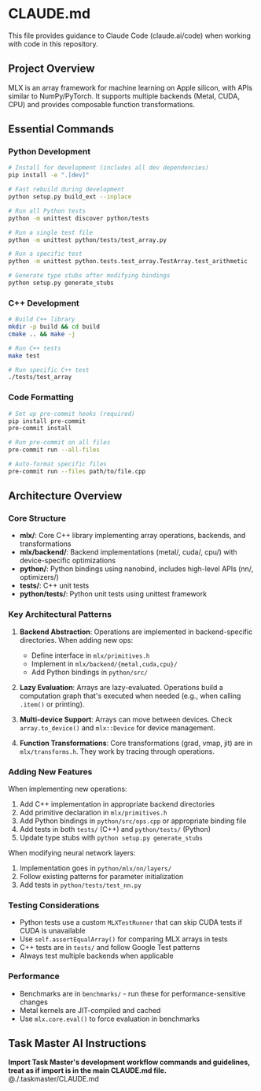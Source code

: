 # CLAUDE.md

This file provides guidance to Claude Code (claude.ai/code) when working with code in this repository.

## Project Overview

MLX is an array framework for machine learning on Apple silicon, with APIs similar to NumPy/PyTorch. It supports multiple backends (Metal, CUDA, CPU) and provides composable function transformations.

## Essential Commands

### Python Development
```bash
# Install for development (includes all dev dependencies)
pip install -e ".[dev]"

# Fast rebuild during development
python setup.py build_ext --inplace

# Run all Python tests
python -m unittest discover python/tests

# Run a single test file
python -m unittest python/tests/test_array.py

# Run a specific test
python -m unittest python.tests.test_array.TestArray.test_arithmetic

# Generate type stubs after modifying bindings
python setup.py generate_stubs
```

### C++ Development
```bash
# Build C++ library
mkdir -p build && cd build
cmake .. && make -j

# Run C++ tests
make test

# Run specific C++ test
./tests/test_array
```

### Code Formatting
```bash
# Set up pre-commit hooks (required)
pip install pre-commit
pre-commit install

# Run pre-commit on all files
pre-commit run --all-files

# Auto-format specific files
pre-commit run --files path/to/file.cpp
```

## Architecture Overview

### Core Structure
- **mlx/**: Core C++ library implementing array operations, backends, and transformations
- **mlx/backend/**: Backend implementations (metal/, cuda/, cpu/) with device-specific optimizations
- **python/**: Python bindings using nanobind, includes high-level APIs (nn/, optimizers/)
- **tests/**: C++ unit tests
- **python/tests/**: Python unit tests using unittest framework

### Key Architectural Patterns

1. **Backend Abstraction**: Operations are implemented in backend-specific directories. When adding new ops:
   - Define interface in `mlx/primitives.h`
   - Implement in `mlx/backend/{metal,cuda,cpu}/`
   - Add Python bindings in `python/src/`

2. **Lazy Evaluation**: Arrays are lazy-evaluated. Operations build a computation graph that's executed when needed (e.g., when calling `.item()` or printing).

3. **Multi-device Support**: Arrays can move between devices. Check `array.to_device()` and `mlx::Device` for device management.

4. **Function Transformations**: Core transformations (grad, vmap, jit) are in `mlx/transforms.h`. They work by tracing through operations.

### Adding New Features

When implementing new operations:
1. Add C++ implementation in appropriate backend directories
2. Add primitive declaration in `mlx/primitives.h`
3. Add Python bindings in `python/src/ops.cpp` or appropriate binding file
4. Add tests in both `tests/` (C++) and `python/tests/` (Python)
5. Update type stubs with `python setup.py generate_stubs`

When modifying neural network layers:
1. Implementation goes in `python/mlx/nn/layers/`
2. Follow existing patterns for parameter initialization
3. Add tests in `python/tests/test_nn.py`

### Testing Considerations

- Python tests use a custom `MLXTestRunner` that can skip CUDA tests if CUDA is unavailable
- Use `self.assertEqualArray()` for comparing MLX arrays in tests
- C++ tests are in `tests/` and follow Google Test patterns
- Always test multiple backends when applicable

### Performance

- Benchmarks are in `benchmarks/` - run these for performance-sensitive changes
- Metal kernels are JIT-compiled and cached
- Use `mlx.core.eval()` to force evaluation in benchmarks

## Task Master AI Instructions
**Import Task Master's development workflow commands and guidelines, treat as if import is in the main CLAUDE.md file.**
@./.taskmaster/CLAUDE.md
